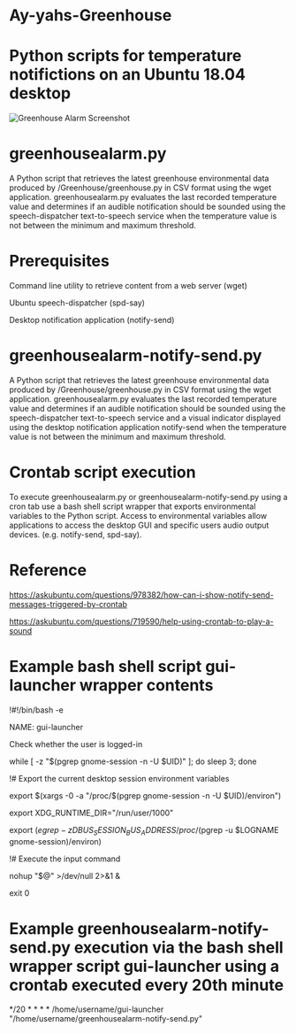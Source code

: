 # Ay-yahs-Greenhouse

# Python scripts for temperature notifictions on an Ubuntu 18.04 desktop

![Greenhouse Alarm Screenshot](https://raw.githubusercontent.com/thegroundhogwhisperer/Ay-yahs-Greenhouse/master/Images/Greenhousealarm/Greenhouse_Alarm_Screenshot.png)

# greenhousealarm.py 

A Python script that retrieves the latest greenhouse environmental data produced by /Greenhouse/greenhouse.py in CSV format using the wget application. greenhousealarm.py evaluates the last recorded temperature value and determines if an audible notification should be sounded using the speech-dispatcher text-to-speech service when the temperature value is not between the minimum and maximum threshold.

# Prerequisites

Command line utility to retrieve content from a web server (wget)

Ubuntu speech-dispatcher (spd-say)

Desktop notification application (notify-send)

#
# greenhousealarm-notify-send.py 

A Python script that retrieves the latest greenhouse environmental data produced by /Greenhouse/greenhouse.py in CSV format using the wget application. greenhousealarm.py evaluates the last recorded temperature value and determines if an audible notification should be sounded using the speech-dispatcher text-to-speech service and a visual indicator displayed using the desktop notification application notify-send when the temperature value is not between the minimum and maximum threshold.
 
# 
# Crontab script execution

To execute greenhousealarm.py or greenhousealarm-notify-send.py using a cron tab use a bash shell script wrapper that exports environmental variables to the Python script. Access to environmental variables allow applications to access the desktop GUI and specific users audio output devices. (e.g. notify-send, spd-say). 

# Reference

https://askubuntu.com/questions/978382/how-can-i-show-notify-send-messages-triggered-by-crontab

https://askubuntu.com/questions/719590/help-using-crontab-to-play-a-sound

#
# Example bash shell script gui-launcher wrapper contents

!#!/bin/bash -e

NAME: gui-launcher

Check whether the user is logged-in

while [ -z "$(pgrep gnome-session -n -U $UID)" ]; do sleep 3; done

!# Export the current desktop session environment variables

export $(xargs -0 -a "/proc/$(pgrep gnome-session -n -U $UID)/environ")

export XDG_RUNTIME_DIR="/run/user/1000"

export $(egrep -z DBUS_SESSION_BUS_ADDRESS /proc/$(pgrep -u $LOGNAME gnome-session)/environ)

!# Execute the input command

nohup "$@" >/dev/null 2>&1 &

exit 0

#
# Example greenhousealarm-notify-send.py execution via the bash shell wrapper script gui-launcher using a crontab executed every 20th minute

*/20 * * * * /home/username/gui-launcher "/home/username/greenhousealarm-notify-send.py"
